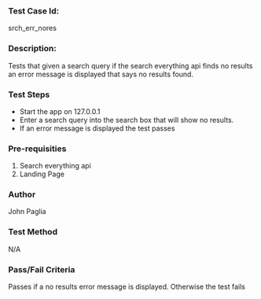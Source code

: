 ### Test Case Id: 
srch_err_nores

### Description:
Tests that given a search query if the search everything api finds no results an error message is displayed that says no results found.

### Test Steps
- Start the app on 127.0.0.1
- Enter a search query into the search box that will show no results. 
- If an error message is displayed the test passes

### Pre-requisities
1. Search everything api 
2. Landing Page

### Author
John Paglia

### Test Method
N/A

### Pass/Fail Criteria
Passes if a no results error message is displayed. Otherwise the test fails